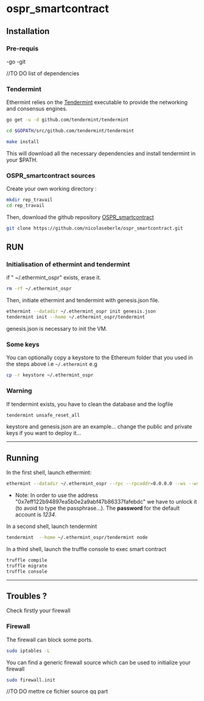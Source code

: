# ospr_smartcontract


## Installation

### Pre-requis

-go
-git

//TO DO list of dependencies 

### Tendermint
Ethermint relies on the [Tendermint](https://github.com/tendermint/tendermint) executable to provide the networking and consensus engines.

```bash
go get -u -d github.com/tendermint/tendermint

cd $GOPATH/src/github.com/tendermint/tendermint

make install
```
This will download all the necessary dependencies and install tendermint in your $PATH.

### OSPR_smartcontract sources

Create your own working directory :

```bash
mkdir rep_travail
cd rep_travail
```
Then, download the github repository [OSPR_smartcontract](https://github.com/nicolaseberle/ospr_smartcontract) 

```bash
git clone https://github.com/nicolaseberle/ospr_smartcontract.git
```


## RUN
### Initialisation of ethermint and tendermint

if " ~/.ethermint_ospr" exists, erase it.

```bash
rm -rf ~/.ethermint_ospr
```
Then, initiate ethermint and tendermint with genesis.json file. 

```bash
ethermint --datadir ~/.ethermint_ospr init genesis.json
tendermint init --home ~/.ethermint_ospr/tendermint
```
genesis.json is necessary to init the VM.

### Some keys

You can optionally copy a keystore to the Ethereum folder that you used in the steps above i.e `~/.ethermint` e.g

```bash
cp -r keystore ~/.ethermint_ospr
```

### Warning
If tendermint exists, you have to clean the database and the logfile

```bash
tendermint unsafe_reset_all
```
keystore and genesis.json are an example... change the public and private keys if you want to deploy it... 


---

## Running
In the first shell, launch ethermint:

```bash
ethermint --datadir ~/.ethermint_ospr --rpc --rpcaddr=0.0.0.0 --ws --wsaddr=0.0.0.0 --rpccorsdomain "*" --rpcapi eth,net,web3,personal,admin -unlock 0x7eff122b94897ea5b0e2a9abf47b86337fafebdc
```

* Note:
In order to use the address "0x7eff122b94897ea5b0e2a9abf47b86337fafebdc" we have to unlock it (to avoid to type the passphrase...).  The **password** for the default account is *1234*.


In a second shell, launch tendermint
```bash
tendermint  --home ~/.ethermint_ospr/tendermint node
```
In a third shell, launch the truffle console to exec smart contract

```bash
truffle compile
truffle migrate
truffle console
```
---

## Troubles ?

Check firstly your firewall

### Firewall
The firewall can block some ports. 

```bash
sudo iptables -L
```

You can find a generic firewall source which can be used to initialize your firewall

```bash
sudo firewall.init
```

//TO DO mettre ce fichier source qq part

